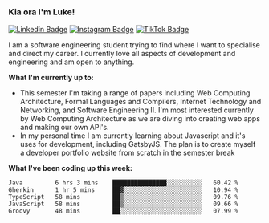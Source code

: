 ### Kia ora I'm Luke!

[![Linkedin Badge](https://img.shields.io/badge/-LinkedIn-0e76a8?style=flat-square&logo=Linkedin&logoColor=white)](https://www.linkedin.com/in/luke-stynes/)
[![Instagram Badge](https://img.shields.io/badge/-Instagram-e4405f?style=flat-square&logo=Instagram&logoColor=white)](https://www.instagram.com/luke.stynes/)
[![TikTok Badge](https://img.shields.io/badge/TikTok-Follow-blue)](https://www.tiktok.com/@luke_stynes)

I am a software engineering student trying to find where I want to specialise and direct my career. I currently love all aspects of development and engineering and am open to anything.

**What I'm currently up to:**
- This semester I'm taking a range of papers including Web Computing Architecture, Formal Languages and Compilers, Internet Technology and Networking, and Software Engineering II. I'm most interested currently by Web Computing Architecture as we are diving into creating web apps and making our own API's.
- In my personal time I am currently learning about Javascript and it's uses for development, including GatsbyJS. The plan is to create myself a developer portfolio website from scratch in the semester break


**What I've been coding up this week:**
<!--START_SECTION:waka-->

```text
Java         6 hrs 3 mins    ███████████████░░░░░░░░░░   60.42 %
Gherkin      1 hr 5 mins     ██▓░░░░░░░░░░░░░░░░░░░░░░   10.94 %
TypeScript   58 mins         ██▒░░░░░░░░░░░░░░░░░░░░░░   09.76 %
JavaScript   58 mins         ██▒░░░░░░░░░░░░░░░░░░░░░░   09.66 %
Groovy       48 mins         ██░░░░░░░░░░░░░░░░░░░░░░░   07.99 %
```

<!--END_SECTION:waka-->

